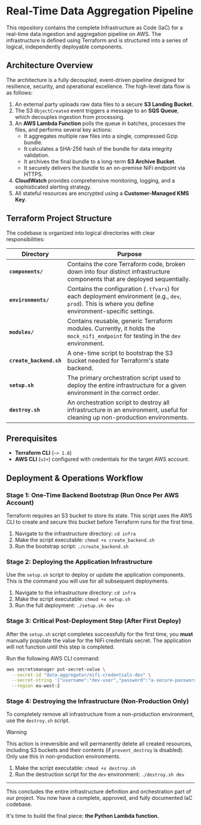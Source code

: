 # Real-Time Data Aggregation Pipeline

This repository contains the complete Infrastructure as Code (IaC) for a real-time data ingestion and aggregation pipeline on AWS. The infrastructure is defined using Terraform and is structured into a series of logical, independently deployable components.

## Architecture Overview

The architecture is a fully decoupled, event-driven pipeline designed for resilience, security, and operational excellence. The high-level data flow is as follows:

1.  An external party uploads raw data files to a secure **S3 Landing Bucket**.
2.  The S3 `ObjectCreated` event triggers a message to an **SQS Queue**, which decouples ingestion from processing.
3.  An **AWS Lambda Function** polls the queue in batches, processes the files, and performs several key actions:
    *   It aggregates multiple raw files into a single, compressed Gzip bundle.
    *   It calculates a SHA-256 hash of the bundle for data integrity validation.
    *   It archives the final bundle to a long-term **S3 Archive Bucket**.
    *   It securely delivers the bundle to an on-premise NiFi endpoint via HTTPS.
4.  **CloudWatch** provides comprehensive monitoring, logging, and a sophisticated alerting strategy.
5.  All stateful resources are encrypted using a **Customer-Managed KMS Key**.

## Terraform Project Structure

The codebase is organized into logical directories with clear responsibilities:

| Directory               | Purpose                                                                                                                                               |
|-------------------------|-------------------------------------------------------------------------------------------------------------------------------------------------------|
| **`components/`**       | Contains the core Terraform code, broken down into four distinct infrastructure components that are deployed sequentially.                            |
| **`environments/`**     | Contains the configuration (`.tfvars`) for each deployment environment (e.g., `dev`, `prod`). This is where you define environment-specific settings. |
| **`modules/`**          | Contains reusable, generic Terraform modules. Currently, it holds the `mock_nifi_endpoint` for testing in the `dev` environment.                      |
| **`create_backend.sh`** | A one-time script to bootstrap the S3 bucket needed for Terraform's state backend.                                                                    |
| **`setup.sh`**          | The primary orchestration script used to deploy the entire infrastructure for a given environment in the correct order.                               |
| **`destroy.sh`**        | An orchestration script to destroy all infrastructure in an environment, useful for cleaning up non-production environments.                          |

## Prerequisites

*   **Terraform CLI** (`~> 1.6`)
*   **AWS CLI** (`v2+`) configured with credentials for the target AWS account.

## Deployment & Operations Workflow

### Stage 1: One-Time Backend Bootstrap (Run Once Per AWS Account)

Terraform requires an S3 bucket to store its state. This script uses the AWS CLI to create and secure this bucket before Terraform runs for the first time.

1.  Navigate to the infrastructure directory: `cd infra`
2.  Make the script executable: `chmod +x create_backend.sh`
3.  Run the bootstrap script: `./create_backend.sh`

### Stage 2: Deploying the Application Infrastructure

Use the `setup.sh` script to deploy or update the application components. This is the command you will use for all subsequent deployments.

1.  Navigate to the infrastructure directory: `cd infra`
2.  Make the script executable: `chmod +x setup.sh`
3.  Run the full deployment: `./setup.sh dev`

### Stage 3: Critical Post-Deployment Step (After First Deploy)

After the `setup.sh` script completes successfully for the first time, you **must** manually populate the value for the NiFi credentials secret. The application will not function until this step is completed.

Run the following AWS CLI command:
```bash
aws secretsmanager put-secret-value \
  --secret-id "data-aggregator/nifi-credentials-dev" \
  --secret-string '{"username":"dev-user","password":"a-secure-password-goes-here"}' \
  --region eu-west-2
```

### Stage 4: Destroying the Infrastructure (Non-Production Only)

To completely remove all infrastructure from a non-production environment, use the `destroy.sh` script.

> [!WARNING]
> This action is irreversible and will permanently delete all created resources, including S3 buckets and their contents (if `prevent_destroy` is disabled). Only use this in non-production environments.

1.  Make the script executable: `chmod +x destroy.sh`
2.  Run the destruction script for the `dev` environment: `./destroy.sh dev`

---

This concludes the entire infrastructure definition and orchestration part of our project. You now have a complete, approved, and fully documented IaC codebase.

It's time to build the final piece: **the Python Lambda function.**